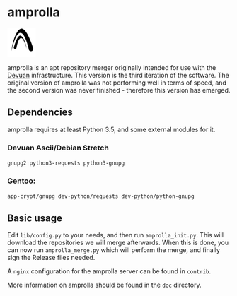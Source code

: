 amprolla
========

<img src="contrib/amprolla.png" width="64">

amprolla is an apt repository merger originally intended for use with
the [Devuan](https://devuan.org) infrastructure. This version is the
third iteration of the software. The original version of amprolla was
not performing well in terms of speed, and the second version was never
finished - therefore this version has emerged.


Dependencies
------------

amprolla requires at least Python 3.5, and some external modules for it.

### Devuan Ascii/Debian Stretch

```
gnupg2 python3-requests python3-gnupg
```

### Gentoo:

```
app-crypt/gnupg dev-python/requests dev-python/python-gnupg
```


Basic usage
-----------

Edit `lib/config.py` to your needs, and then run `amprolla_init.py`.
This will download the repositories we will merge afterwards. When this
is done, you can now run `amprolla_merge.py` which will perform the
merge, and finally sign the Release files needed.

A `nginx` configuration for the amprolla server can be found in
`contrib`.

More information on amprolla should be found in the `doc` directory.
